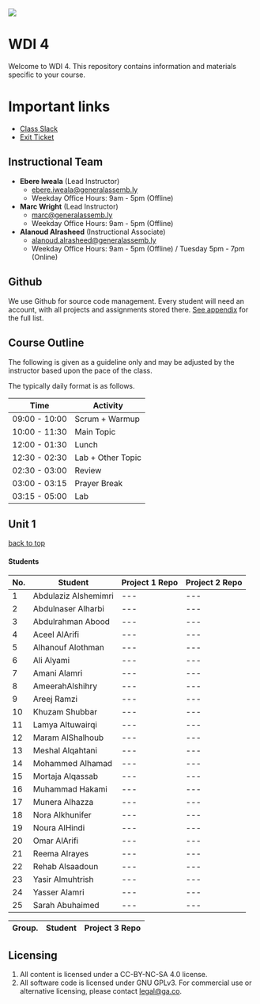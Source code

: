 # ![](https://ga-dash.s3.amazonaws.com/production/assets/logo-9f88ae6c9c3871690e33280fcf557f33.png) 
# WDI 4
Welcome to WDI 4. This repository contains information and materials specific to your course.

# Important links
- [Class Slack](https://miskacademy.slack.com/messages/CFT2TMK6F)
- [Exit Ticket](https://docs.google.com/forms/d/1Yp9xnqkR0PvTSnwavMMymtsfxLtqKDgCZ_xd9SSsMxI/viewform)


## Instructional Team
- **Ebere Iweala** (Lead Instructor)
  - [ebere.iweala@generalassemb.ly ](mailto:ebere.iweala@generalassemb.ly)
  - Weekday Office Hours: 9am - 5pm (Offline)
- **Marc Wright** (Lead Instructor)
  - [marc@generalassemb.ly ](mailto:marc@generalassemb.ly)
  - Weekday Office Hours: 9am - 5pm (Offline)
- **Alanoud Alrasheed** (Instructional Associate)
  - [alanoud.alrasheed@generalassemb.ly](mailto:alanoud.alrasheed@generalassemb.ly)
  - Weekday Office Hours: 9am - 5pm (Offline) / Tuesday 5pm - 7pm (Online)


## Github
We use Github for source code management. Every student will need an account, with all projects and assignments stored there. [See appendix](#github-links) for the full list.

## Course Outline
The following is given as a guideline only and may be adjusted by the instructor based upon the pace of the class.

The typically daily format is as follows.

| Time          | Activity
| ---           | ---       
| 09:00 - 10:00 | Scrum + Warmup
| 10:00 - 11:30 | Main Topic
| 12:00 - 01:30 | Lunch
| 12:30 - 02:30 | Lab + Other Topic
| 02:30 - 03:00 | Review
| 03:00 - 03:15 | Prayer Break
| 03:15 - 05:00 | Lab

## Unit 1


[back to top](#wdi-4)

#### Students


| No. | Student|Project 1 Repo | Project 2 Repo |
--- | --- | --- | --
| 1   | Abdulaziz Alshemimri | ---           |---             | 
| 2   |  Abdulnaser Alharbi  | ---           |---             |  
| 3   |  Abdulrahman Abood   | ---           |---             |  
| 4   |     Aceel AlArifi    | ---           |---             |   
| 5   |    Alhanouf Alothman | ---           |---             |  
| 6   |     Ali	Alyami       | ---           |---             |  
| 7   |      Amani Alamri    | ---           |---             |  
| 8   |   AmeerahAlshihry    | ---           |---             |  
| 9   |     Areej Ramzi      | ---           |---             |  
| 10  |     Khuzam Shubbar   | ---           |---             |  
| 11  |   Lamya Altuwairqi   | ---           |---             |  
| 12  |     Maram AlShalhoub | ---           |---             |  
| 13  |     Meshal Alqahtani | ---           |---             |  
| 14  |     Mohammed Alhamad | ---           |---             |  
| 15  |   Mortaja Alqassab   | ---           |---             |  
| 16  |      Muhammad Hakami | ---           |---             |  
| 17  |      Munera Alhazza  | ---           |---             |  
| 18  |     Nora Alkhunifer  | ---           |---             |  
| 19  |      Noura AlHindi   | ---           |---             |  
| 20  |     Omar AlArifi     | ---           |---             |  
| 21  |     Reema Alrayes    | ---           |---             |  
| 22  |     Rehab Alsaadoun  | ---           |---             |  
| 23  |  Yasir Almuhtrish    | ---           |---             |  
| 24  |     Yasser Alamri    | ---           |---             |  
| 25  |    Sarah Abuhaimed   | ---           |---             |


| Group. | Student |Project 3 Repo |
|---     | ---     | ---           |


## Licensing
1. All content is licensed under a CC-BY-NC-SA 4.0 license.
2. All software code is licensed under GNU GPLv3. For commercial use or alternative licensing, please contact legal@ga.co.
